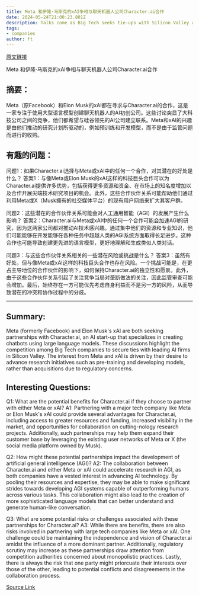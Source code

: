 ```yaml
---
title: Meta 和伊隆·马斯克的xAI争相与聊天机器人公司Character.ai合作
date: 2024-05-24T21:00:23.801Z
description: Talks come as Big Tech seeks tie-ups with Silicon Valley artificial intelligence firms
tags: 
- companies
author: ft
---
```


[原文链接](https://ft.com/content/5cf24fdd-30ed-44ec-afe3-aefa6f4ad90e)

Meta 和伊隆·马斯克的xAI争相与聊天机器人公司Character.ai合作

## 摘要：
Meta（原Facebook）和Elon Musk的xAI都在寻求与Character.ai的合作，这是一家专注于使用大型语言模型创建聊天机器人的AI初创公司。这些讨论突显了大科技公司之间的竞争，他们都希望与硅谷领先的AI公司建立联系。Meta和xAI的兴趣是由他们推动的研究计划所驱动的，例如预训练和开发模型，而不是由于监管问题而进行的收购。

## 有趣的问题：
问题1：如果Character.ai选择与Meta或xAI中的任何一个合作，对其潜在的好处是什么？
答案1：与像Meta或Elon Musk的xAI这样的科技巨头合作可以为Character.ai提供许多优势，包括获得更多资源和资金、在市场上的知名度增加以及合作开展尖端技术研究项目的机会。此外，这些合作伙伴关系可能帮助他们通过利用Meta或X（Musk拥有的社交媒体平台）的现有用户网络来扩大其客户群。

问题2：这些潜在的合作伙伴关系可能会对人工通用智能（AGI）的发展产生什么影响？
答案2：Character.ai与Meta或xAI中的任何一个合作可能会加速AGI的研究，因为这两家公司都对推动AI技术感兴趣。通过集中他们的资源和专业知识，他们可能能够在开发能够在各种任务中超越人类的AGI系统方面取得长足进步。这种合作也可能导致创建更先进的语言模型，更好地理解和生成类似人类对话。

问题3：与这些合作伙伴关系相关的一些潜在风险或挑战是什么？
答案3：虽然有好处，但与像Meta或xAI这样的科技巨头合作也存在风险。一个挑战可能是，在更占主导地位的合作伙伴的影响下，如何保持Character.ai的独立性和愿景。此外，由于这些合作伙伴关系引起了关注竞争当局对垄断做法的关注，因此监管审查可能会增加。最后，始终存在一方可能优先考虑自身利益而不是另一方的风险，从而导致潜在的冲突和协作过程中的分歧。

---

## Summary:
Meta (formerly Facebook) and Elon Musk's xAI are both seeking partnerships with Character.ai, an AI start-up that specializes in creating chatbots using large language models. These discussions highlight the competition among Big Tech companies to secure ties with leading AI firms in Silicon Valley. The interest from Meta and xAI is driven by their desire to advance research initiatives such as pre-training and developing models, rather than acquisitions due to regulatory concerns.

## Interesting Questions:
Q1: What are the potential benefits for Character.ai if they choose to partner with either Meta or xAI?
A1: Partnering with a major tech company like Meta or Elon Musk's xAI could provide several advantages for Character.ai, including access to greater resources and funding, increased visibility in the market, and opportunities for collaboration on cutting-nology research projects. Additionally, such partnerships may help them expand their customer base by leveraging the existing user networks of Meta or X (the social media platform owned by Musk).

Q2: How might these potential partnerships impact the development of artificial general intelligence (AGI)?
A2: The collaboration between Character.ai and either Meta or xAI could accelerate research in AGI, as both companies have a vested interest in advancing AI technology. By pooling their resources and expertise, they may be able to make significant strides towards developing AGI systems capable of outperforming humans across various tasks. This collaboration might also lead to the creation of more sophisticated language models that can better understand and generate human-like conversation.

Q3: What are some potential risks or challenges associated with these partnerships for Character.ai?
A3: While there are benefits, there are also risks involved in partnering with large tech companies like Meta or xAI. One challenge could be maintaining the independence and vision of Character.ai amidst the influence of a more dominant partner. Additionally, regulatory scrutiny may increase as these partnerships draw attention from competition authorities concerned about monopolistic practices. Lastly, there is always the risk that one party might priorcuate their interests over those of the other, leading to potential conflicts and disagreements in the collaboration process.

[Source Link](https://ft.com/content/5cf24fdd-30ed-44ec-afe3-aefa6f4ad90e)

